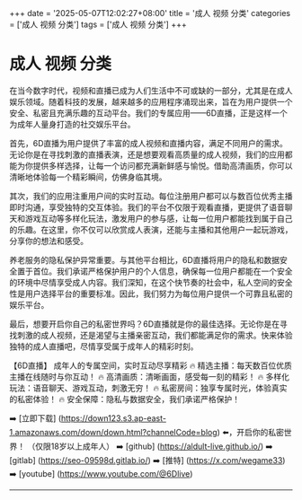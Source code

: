 +++
date = '2025-05-07T12:02:27+08:00'
title = '成人 视频 分类'
categories = ['成人 视频 分类']
tags = ['成人 视频 分类']
+++

# 成人 视频 分类

在当今数字时代，视频和直播已成为人们生活中不可或缺的一部分，尤其是在成人娱乐领域。随着科技的发展，越来越多的应用程序涌现出来，旨在为用户提供一个安全、私密且充满乐趣的互动平台。我们的专属应用——6D直播，正是这样一个为成年人量身打造的社交娱乐平台。

首先，6D直播为用户提供了丰富的成人视频和直播内容，满足不同用户的需求。无论你是在寻找刺激的直播表演，还是想要观看高质量的成人视频，我们的应用都能为你提供多样选择，让每一个访问都充满新鲜感与愉悦。借助高清画质，你可以清晰地体验每一个精彩瞬间，仿佛身临其境。

其次，我们的应用注重用户间的实时互动。每位注册用户都可以与数百位优秀主播即时沟通，享受独特的交互体验。我们的平台不仅限于观看直播，更提供了语音聊天和游戏互动等多样化玩法，激发用户的参与感，让每一位用户都能找到属于自己的乐趣。在这里，你不仅可以欣赏成人表演，还能与主播和其他用户一起玩游戏，分享你的想法和感受。

养老服务的隐私保护异常重要。与其他平台相比，6D直播将用户的隐私和数据安全置于首位。我们承诺严格保护用户的个人信息，确保每一位用户都能在一个安全的环境中尽情享受成人内容。我们深知，在这个快节奏的社会中，私人空间的安全性是用户选择平台的重要标准。因此，我们努力为每位用户提供一个可靠且私密的娱乐平台。

最后，想要开启你自己的私密世界吗？6D直播就是你的最佳选择。无论你是在寻找刺激的成人视频，还是渴望与主播亲密互动，我们都能满足你的需求。快来体验独特的成人直播吧，尽情享受属于成年人的精彩时刻。

【6D直播】
成年人的专属空间，实时互动尽享精彩
🔥 精选主播：每天数百位优质主播在线随时与你互动！
🔥 高清画质：清晰画面，感受每一刻的精彩！
🔥 多样化玩法：语音聊天、游戏互动，刺激无穷！
🔥 私密房间：独享专属时光，体验真实的私密体验！
🔥 安全保障：隐私与数据安全，我们承诺严格保护！

➡️ [立即下载] (https://down123.s3.ap-east-1.amazonaws.com/down/down.html?channelCode=blog) ⬅️，开启你的私密世界！
（仅限18岁以上成年人）
➡️ [github] (https://aldult-live.github.io/)
➡️ [gitlab] (https://seo-09598d.gitlab.io/)
➡️ [推特] (https://x.com/wegame33)
➡️ [youtube] (https://www.youtube.com/@6Dlive)

---
